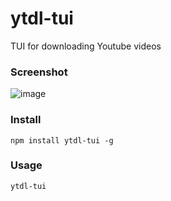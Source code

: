 # ytdl-tui

TUI for downloading Youtube videos

### Screenshot

![image](https://user-images.githubusercontent.com/1832800/206461019-e9530e9c-3949-448f-af74-8e22586e6f4b.png)

### Install

`npm install ytdl-tui -g`

### Usage

`ytdl-tui`

<!-- ### Tip

You can predefine Youtube URL

`youtube-download-tui postgres://user:pass@localhost:5432/mydb` -->
